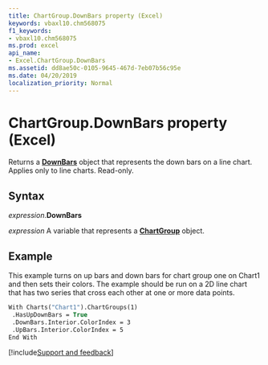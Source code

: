```yaml
---
title: ChartGroup.DownBars property (Excel)
keywords: vbaxl10.chm568075
f1_keywords:
- vbaxl10.chm568075
ms.prod: excel
api_name:
- Excel.ChartGroup.DownBars
ms.assetid: dd8ae50c-0105-9645-467d-7eb07b56c95e
ms.date: 04/20/2019
localization_priority: Normal
---
```



# ChartGroup.DownBars property (Excel)

Returns a **[DownBars](Excel.DownBars(object).md)** object that represents the down bars on a line chart. Applies only to line charts. Read-only.


## Syntax

_expression_.**DownBars**

_expression_ A variable that represents a **[ChartGroup](Excel.ChartGroup(object).md)** object.


## Example

This example turns on up bars and down bars for chart group one on Chart1 and then sets their colors. The example should be run on a 2D line chart that has two series that cross each other at one or more data points.

```vb
With Charts("Chart1").ChartGroups(1) 
 .HasUpDownBars = True 
 .DownBars.Interior.ColorIndex = 3 
 .UpBars.Interior.ColorIndex = 5 
End With
```



[!include[Support and feedback](~/includes/feedback-boilerplate.md)]